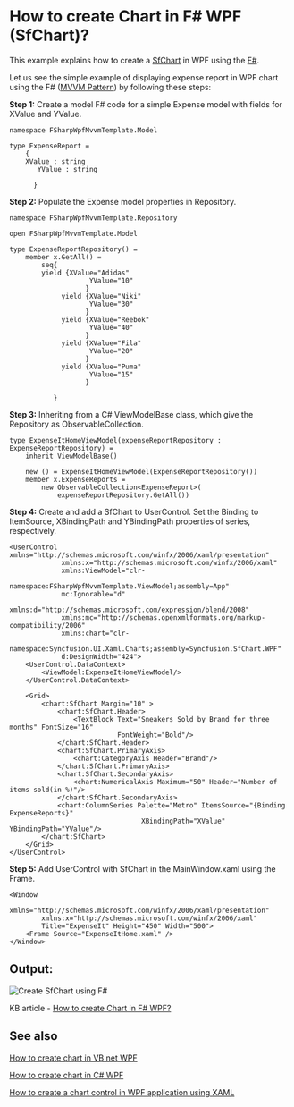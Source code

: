# How to create Chart in F# WPF (SfChart)?

This example explains how to create a [SfChart](https://www.syncfusion.com/wpf-ui-controls/charts) in WPF using the [F#](https://docs.microsoft.com/en-us/dotnet/fsharp/what-is-fsharp).

Let us see the simple example of displaying expense report in WPF chart using the F# ([MVVM Pattern](https://docs.microsoft.com/en-us/archive/msdn-magazine/2011/september/fsharp-programming-build-mvvm-applications-in-fsharp)) by following these steps:

**Step 1:** Create a model F# code for a simple Expense model with fields for XValue and YValue.

```
namespace FSharpWpfMvvmTemplate.Model

type ExpenseReport =
    { 
	XValue : string
       YValue : string

      }
```

**Step 2:** Populate the Expense model properties in Repository.
```
namespace FSharpWpfMvvmTemplate.Repository

open FSharpWpfMvvmTemplate.Model

type ExpenseReportRepository() =
    member x.GetAll() =
        seq{ 
		yield {XValue="Adidas" 
                    YValue="10"
                   }
             yield {XValue="Niki"
                    YValue="30" 
                   }    
             yield {XValue="Reebok" 
                    YValue="40"
                   }
             yield {XValue="Fila"
                    YValue="20"
                   }
             yield {XValue="Puma" 
                    YValue="15"
                   }

           }
```

**Step 3:** Inheriting from a C# ViewModelBase class, which give the Repository as ObservableCollection.
```
type ExpenseItHomeViewModel(expenseReportRepository : ExpenseReportRepository) =   
    inherit ViewModelBase()
   
    new () = ExpenseItHomeViewModel(ExpenseReportRepository())
    member x.ExpenseReports = 
        new ObservableCollection<ExpenseReport>(
            expenseReportRepository.GetAll())
```

**Step 4:** Create and add a SfChart to UserControl. Set the Binding to ItemSource, XBindingPath and YBindingPath properties of series, respectively.
```
<UserControl xmlns="http://schemas.microsoft.com/winfx/2006/xaml/presentation"
             xmlns:x="http://schemas.microsoft.com/winfx/2006/xaml"      
             xmlns:ViewModel="clr-
                    namespace:FSharpWpfMvvmTemplate.ViewModel;assembly=App"       
             mc:Ignorable="d"    
             xmlns:d="http://schemas.microsoft.com/expression/blend/2008"             
             xmlns:mc="http://schemas.openxmlformats.org/markup-compatibility/2006" 
             xmlns:chart="clr-
             namespace:Syncfusion.UI.Xaml.Charts;assembly=Syncfusion.SfChart.WPF"
             d:DesignWidth="424">
    <UserControl.DataContext>
        <ViewModel:ExpenseItHomeViewModel/>                   
    </UserControl.DataContext>
    
    <Grid>
        <chart:SfChart Margin="10" >
            <chart:SfChart.Header>
                <TextBlock Text="Sneakers Sold by Brand for three months" FontSize="16"    
                           FontWeight="Bold"/>
            </chart:SfChart.Header>
            <chart:SfChart.PrimaryAxis>
                <chart:CategoryAxis Header="Brand"/>
            </chart:SfChart.PrimaryAxis>
            <chart:SfChart.SecondaryAxis>
                <chart:NumericalAxis Maximum="50" Header="Number of items sold(in %)"/>
            </chart:SfChart.SecondaryAxis>
            <chart:ColumnSeries Palette="Metro" ItemsSource="{Binding ExpenseReports}" 
                                 XBindingPath="XValue" YBindingPath="YValue"/>
        </chart:SfChart>
    </Grid>
</UserControl>
```

**Step 5:** Add UserControl with SfChart in the MainWindow.xaml using the Frame.
```
<Window
        xmlns="http://schemas.microsoft.com/winfx/2006/xaml/presentation"
        xmlns:x="http://schemas.microsoft.com/winfx/2006/xaml"
        Title="ExpenseIt" Height="450" Width="500">
    <Frame Source="ExpenseItHome.xaml" />
</Window>
```

## Output:

![Create SfChart using F#](https://user-images.githubusercontent.com/53489303/200748698-1de1980c-bf3a-4cd1-a894-8d27325a4978.png)

KB article - [How to create Chart in F# WPF?](https://www.syncfusion.com/kb/11663/how-to-create-chart-in-f-wpf)

## See also

[How to create chart in VB net WPF](https://www.syncfusion.com/kb/10796/how-to-create-chart-in-vb-net-wpf)

[How to create chart in C# WPF](https://www.syncfusion.com/kb/10783/how-to-create-chart-in-c-wpf)

[How to create a chart control in WPF application using XAML](https://www.syncfusion.com/kb/10786/how-to-create-a-chart-control-in-wpf-application-using-xaml)

